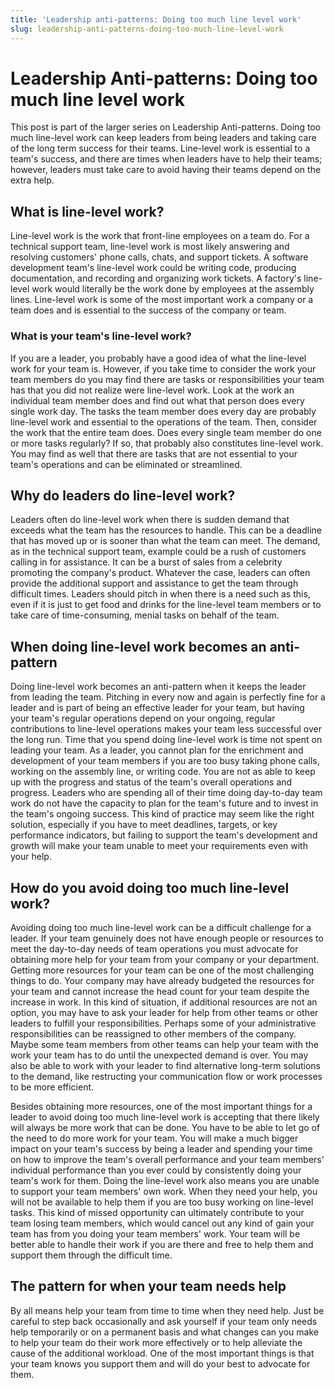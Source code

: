 ```yaml
---
title: 'Leadership anti-patterns: Doing too much line level work'
slug: leadership-anti-patterns-doing-too-much-line-level-work
---
```

# Leadership Anti-patterns: Doing too much line level work
This post is part of the larger series on Leadership Anti-patterns. Doing too much line-level work can keep leaders from being leaders and taking care of the long term success for their teams. Line-level work is essential to a team's success, and there are times when leaders have to help their teams; however, leaders must take care to avoid having their teams depend on the extra help.

## What is line-level work?
Line-level work is the work that front-line employees on a team do. For a technical support team, line-level work is most likely answering and resolving customers' phone calls, chats, and support tickets. A software development team's line-level work could be writing code, producing documentation, and recording and organizing work tickets. A factory's line-level work would literally be the work done by employees at the assembly lines. Line-level work is some of the most important work a company or a team does and is essential to the success of the company or team.

### What is your team's line-level work?
If you are a leader, you probably have a good idea of what the line-level work for your team is. However, if you take time to consider the work your team members do you may find there are tasks or responsibilities your team has that you did not realize were line-level work. Look at the work an individual team member does and find out what that person does every single work day. The tasks the team member does every day are probably line-level work and essential to the operations of the team. Then, consider the work that the entire team does. Does every single team member do one or more tasks regularly? If so, that probably also constitutes line-level work. You may find as well that there are tasks that are not essential to your team's operations and can be eliminated or streamlined.

## Why do leaders do line-level work?
Leaders often do line-level work when there is sudden demand that exceeds what the team has the resources to handle. This can be a deadline that has moved up or is sooner than what the team can meet. The demand, as in the technical support team, example could be a rush of customers calling in for assistance. It can be a burst of sales from a celebrity promoting the company's product. Whatever the case, leaders can often provide the additional support and assistance to get the team through difficult times. Leaders should pitch in when there is a need such as this, even if it is just to get food and drinks for the line-level team members or to take care of time-consuming, menial tasks on behalf of the team.

## When doing line-level work becomes an anti-pattern
Doing line-level work becomes an anti-pattern when it keeps the leader from leading the team. Pitching in every now and again is perfectly fine for a leader and is part of being an effective leader for your team, but having your team's regular operations depend on your ongoing, regular contributions to line-level operations makes your team less successful over the long run. Time that you spend doing line-level work is time not spent on leading your team. As a leader, you cannot plan for the enrichment and development of your team members if you are too busy taking phone calls, working on the assembly line, or writing code. You are not as able to keep up with the progress and status of the team's overall operations and progress. Leaders who are spending all of their time doing day-to-day team work do not have the capacity to plan for the team's future and to invest in the team's ongoing success. This kind of practice may seem like the right solution, especially if you have to meet deadlines, targets, or key performance indicators, but failing to support the team's development and growth will make your team unable to meet your requirements even with your help.

## How do you avoid doing too much line-level work?
Avoiding doing too much line-level work can be a difficult challenge for a leader. If your team genuinely does not have enough people or resources to meet the day-to-day needs of team operations you must advocate for obtaining more help for your team from your company or your department. Getting more resources for your team can be one of the most challenging things to do. Your company may have already budgeted the resources for your team and cannot increase the head count for your team despite the increase in work. In this kind of situation, if additional resources are not an option, you may have to ask your leader for help from other teams or other leaders to fulfill your responsibilities. Perhaps some of your administrative responsibilities can be reassigned to other members of the company. Maybe some team members from other teams can help your team with the work your team has to do until the unexpected demand is over. You may also be able to work with your leader to find alternative long-term solutions to the demand, like restructing your communication flow or work processes to be more efficient.

Besides obtaining more resources, one of the most important things for a leader to avoid doing too much line-level work is accepting that there likely will always be more work that can be done. You have to be able to let go of the need to do more work for your team. You will make a much bigger impact on your team's success by being a leader and spending your time on how to improve the team's overall performance and your team members' individual performance than you ever could by consistently doing your team's work for them. Doing the line-level work also means you are unable to support your team members' own work. When they need your help, you will not be available to help them if you are too busy working on line-level tasks. This kind of missed opportunity can ultimately contribute to your team losing team members, which would cancel out any kind of gain your team has from you doing your team members' work. Your team will be better able to handle their work if you are there and free to help them and support them through the difficult time.

## The pattern for when your team needs help
By all means help your team from time to time when they need help. Just be careful to step back occasionally and ask yourself if your team only needs help temporarily or on a permanent basis and what changes can you make to help your team do their work more effectively or to help alleviate the cause of the additional workload. One of the most important things is that your team knows you support them and will do your best to advocate for them.
